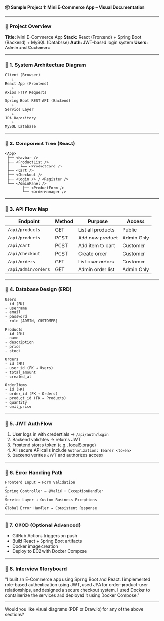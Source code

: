 **📦 Sample Project 1: Mini E-Commerce App – Visual Documentation**

---

### 🔹 Project Overview

**Title:** Mini E-Commerce App
**Stack:** React (Frontend) + Spring Boot (Backend) + MySQL (Database)
**Auth:** JWT-based login system
**Users:** Admin and Customers

---

### 🔸 1. System Architecture Diagram

```
Client (Browser)
   ↓
React App (Frontend)
   ↓
Axios HTTP Requests
   ↓
Spring Boot REST API (Backend)
   ↓
Service Layer
   ↓
JPA Repository
   ↓
MySQL Database
```

---

### 🔸 2. Component Tree (React)

```
<App>
 ├── <Navbar />
 ├── <ProductList />
 │     └── <ProductCard />
 ├── <Cart />
 ├── <Checkout />
 ├── <Login /> / <Register />
 └── <AdminPanel />
        ├── <ProductForm />
        └── <OrderManager />
```

---

### 🔸 3. API Flow Map

| Endpoint            | Method | Purpose           | Access     |
| ------------------- | ------ | ----------------- | ---------- |
| `/api/products`     | GET    | List all products | Public     |
| `/api/products`     | POST   | Add new product   | Admin Only |
| `/api/cart`         | POST   | Add item to cart  | Customer   |
| `/api/checkout`     | POST   | Create order      | Customer   |
| `/api/orders`       | GET    | List user orders  | Customer   |
| `/api/admin/orders` | GET    | Admin order list  | Admin Only |

---

### 🔸 4. Database Design (ERD)

```
Users
- id (PK)
- username
- email
- password
- role [ADMIN, CUSTOMER]

Products
- id (PK)
- name
- description
- price
- stock

Orders
- id (PK)
- user_id (FK → Users)
- total_amount
- created_at

OrderItems
- id (PK)
- order_id (FK → Orders)
- product_id (FK → Products)
- quantity
- unit_price
```

---

### 🔸 5. JWT Auth Flow

1. User logs in with credentials → `/api/auth/login`
2. Backend validates → returns JWT
3. Frontend stores token (e.g., localStorage)
4. All secure API calls include `Authorization: Bearer <token>`
5. Backend verifies JWT and authorizes access

---

### 🔸 6. Error Handling Path

```
Frontend Input → Form Validation
↓
Spring Controller → @Valid + ExceptionHandler
↓
Service Layer → Custom Business Exceptions
↓
Global Error Handler → Consistent Response
```

---

### 🔸 7. CI/CD (Optional Advanced)

* GitHub Actions triggers on push
* Build React + Spring Boot artifacts
* Docker image creation
* Deploy to EC2 with Docker Compose

---

### 🔸 8. Interview Storyboard

"I built an E-Commerce app using Spring Boot and React. I implemented role-based authentication using JWT, used JPA for order-product-user relationships, and designed a secure checkout system. I used Docker to containerize the services and deployed it using Docker Compose."

---

Would you like visual diagrams (PDF or Draw\.io) for any of the above sections?
